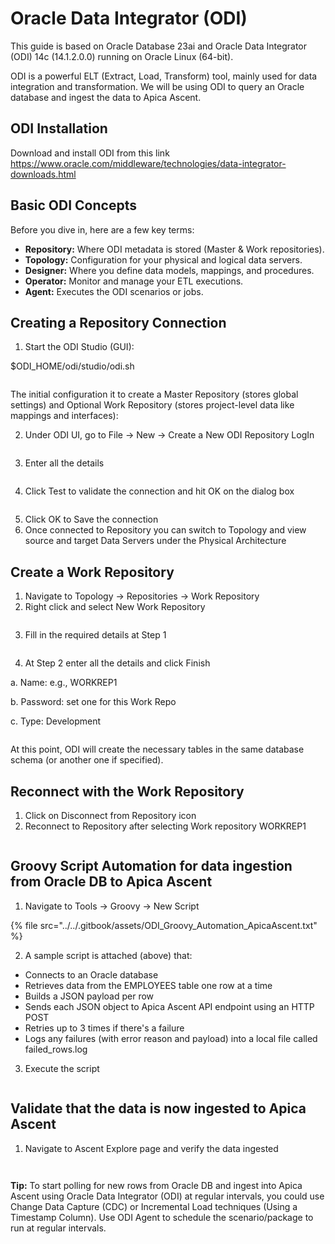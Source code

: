 # Oracle Data Integrator (ODI)

This guide is based on Oracle Database 23ai and Oracle Data Integrator (ODI) 14c (14.1.2.0.0) running on Oracle Linux (64-bit).

ODI is a powerful ELT (Extract, Load, Transform) tool, mainly used for data integration and transformation. We will be using ODI to query an Oracle database and ingest the data to Apica Ascent.

## ODI Installation

Download and install ODI from this link https://www.oracle.com/middleware/technologies/data-integrator-downloads.html

## Basic ODI Concepts

Before you dive in, here are a few key terms:

* **Repository:** Where ODI metadata is stored (Master & Work repositories).
* **Topology:** Configuration for your physical and logical data servers.
* **Designer:** Where you define data models, mappings, and procedures.
* **Operator:** Monitor and manage your ETL executions.
* **Agent:** Executes the ODI scenarios or jobs.

## Creating a Repository Connection

1. Start the ODI Studio (GUI):

$ODI\_HOME/odi/studio/odi.sh

<figure><img src="../../.gitbook/assets/image (344).png" alt=""><figcaption></figcaption></figure>

The initial configuration it to create a Master Repository (stores global settings) and Optional Work Repository (stores project-level data like mappings and interfaces):

2. Under ODI UI, go to File -> New -> Create a New ODI Repository LogIn

<figure><img src="../../.gitbook/assets/image (345).png" alt=""><figcaption></figcaption></figure>

3. Enter all the details

<figure><img src="../../.gitbook/assets/image (346).png" alt=""><figcaption></figcaption></figure>

4. Click Test to validate the connection and hit OK on the dialog box

<figure><img src="../../.gitbook/assets/image (347).png" alt=""><figcaption></figcaption></figure>

5. Click OK to Save the connection
6. Once connected to Repository you can switch to Topology and view source and target Data Servers under the Physical Architecture

## Create a Work Repository

1. Navigate to Topology -> Repositories -> Work Repository
2. Right click and select New Work Repository

<figure><img src="../../.gitbook/assets/image (348).png" alt=""><figcaption></figcaption></figure>

3. Fill in the required details at Step 1

<figure><img src="../../.gitbook/assets/image (349).png" alt=""><figcaption></figcaption></figure>

4. At Step 2 enter all the details and click Finish

&#x20;    a. Name: e.g., WORKREP1

&#x20;    b. Password: set one for this Work Repo

&#x20;    c. Type: Development

<figure><img src="../../.gitbook/assets/image (350).png" alt=""><figcaption></figcaption></figure>

At this point, ODI will create the necessary tables in the same database schema (or another one if specified).

## &#x20;Reconnect with the Work Repository

1. Click on Disconnect from Repository icon
2. Reconnect to Repository after selecting Work repository WORKREP1

<figure><img src="../../.gitbook/assets/image (351).png" alt=""><figcaption></figcaption></figure>

## Groovy Script Automation for data ingestion from Oracle DB to Apica Ascent

1. Navigate to Tools -> Groovy -> New Script

{% file src="../../.gitbook/assets/ODI_Groovy_Automation_ApicaAscent.txt" %}

2. A sample script is attached (above) that:

* Connects to an Oracle database
* Retrieves data from the EMPLOYEES table one row at a time
* Builds a JSON payload per row
* Sends each JSON object to Apica Ascent API endpoint using an HTTP POST
* Retries up to 3 times if there's a failure
* Logs any failures (with error reason and payload) into a local file called failed\_rows.log

3. Execute the script

<figure><img src="../../.gitbook/assets/image (352).png" alt=""><figcaption></figcaption></figure>

## Validate that the data is now ingested to Apica Ascent

1. Navigate to Ascent Explore page and verify the data ingested

<figure><img src="../../.gitbook/assets/image (353).png" alt=""><figcaption></figcaption></figure>

<figure><img src="../../.gitbook/assets/image (354).png" alt=""><figcaption></figcaption></figure>

**Tip:** To start polling for new rows from Oracle DB and ingest into Apica Ascent using Oracle Data Integrator (ODI) at regular intervals, you could use Change Data Capture (CDC) or Incremental Load techniques (Using a Timestamp Column). Use ODI Agent to schedule the scenario/package to run at regular intervals.
